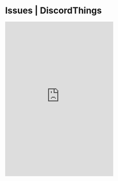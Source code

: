 # Issues | DiscordThings

<iframe src="https://discord.com/widget?id=806611727684599838&theme=dark" width="350" height="500" allowtransparency="true" frameborder="0" sandbox="allow-popups allow-popups-to-escape-sandbox allow-same-origin allow-scripts"></iframe>
